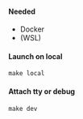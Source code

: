 #### Needed
- Docker
- (WSL)

#### Launch on local

```
make local
```

#### Attach tty or debug

```
make dev
```
